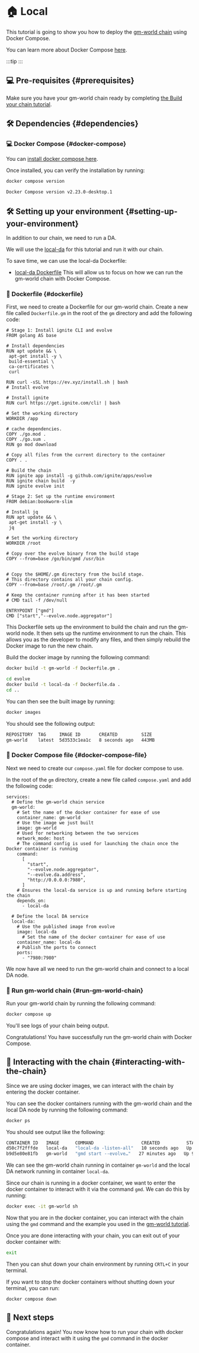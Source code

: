 # 🏠 Local

This tutorial is going to show you how to deploy the [gm-world chain](/docs/guides/gm-world.md) using Docker Compose.

You can learn more about Docker Compose [here](https://docs.docker.com/compose/).

<!-- markdownlint-disable MD033 -->
<script setup>
import Callout from '../../.vitepress/components/callout.vue'
import constants from '../../.vitepress/constants/constants.js'
</script>

:::tip
<Callout />
:::
<!-- markdownlint-enable MD033 -->

## 💻 Pre-requisites {#prerequisites}

Make sure you have your gm-world chain ready by completing [the Build your chain tutorial](/docs/guides/gm-world.md).

## 🛠️ Dependencies {#dependencies}

### 💻 Docker Compose {#docker-compose}

You can [install docker compose here](https://docs.docker.com/compose/install/).

Once installed, you can verify the installation by running:

```bash
docker compose version
```

```bash
Docker Compose version v2.23.0-desktop.1
```

## 🛠️ Setting up your environment {#setting-up-your-environment}

In addition to our chain, we need to run a DA.

We will use the [local-da](https://github.com/evstack/ev-node/tree/main/da/cmd/local-da) for this tutorial and run it with our chain.

To save time, we can use the local-da Dockerfile:

* [local-da Dockerfile](https://github.com/evstack/ev-node/blob/main/Dockerfile.da)
This will allow us to focus on how we can run the gm-world chain with Docker Compose.

### 🐳 Dockerfile {#dockerfile}

First, we need to create a Dockerfile for our gm-world chain. Create a new file called `Dockerfile.gm` in the root of the `gm` directory and add the following code:

```dockerfile-vue
# Stage 1: Install ignite CLI and evolve
FROM golang AS base

# Install dependencies
RUN apt update && \
 apt-get install -y \
 build-essential \
 ca-certificates \
 curl

RUN curl -sSL https://ev.xyz/install.sh | bash
# Install evolve

# Install ignite
RUN curl https://get.ignite.com/cli! | bash

# Set the working directory
WORKDIR /app

# cache dependencies.
COPY ./go.mod .
COPY ./go.sum .
RUN go mod download

# Copy all files from the current directory to the container
COPY . .

# Build the chain
RUN ignite app install -g github.com/ignite/apps/evolve
RUN ignite chain build  -y
RUN ignite evolve init

# Stage 2: Set up the runtime environment
FROM debian:bookworm-slim

# Install jq
RUN apt update && \
 apt-get install -y \
 jq

# Set the working directory
WORKDIR /root

# Copy over the evolve binary from the build stage
COPY --from=base /go/bin/gmd /usr/bin


# Copy the $HOME/.gm directory from the build stage.
# This directory contains all your chain config.
COPY --from=base /root/.gm /root/.gm

# Keep the container running after it has been started
# CMD tail -f /dev/null

ENTRYPOINT ["gmd"]
CMD ["start","--evolve.node.aggregator"]
```

This Dockerfile sets up the environment to build the chain and run the gm-world node. It then sets up the runtime environment to run the chain. This allows you as the developer to modify any files, and then simply rebuild the Docker image to run the new chain.

Build the docker image by running the following command:

```bash
docker build -t gm-world -f Dockerfile.gm .
```

```bash
cd evolve
docker build -t local-da -f Dockerfile.da .
cd ..
```

You can then see the built image by running:

```bash
docker images
```

You should see the following output:

```bash
REPOSITORY  TAG     IMAGE ID       CREATED         SIZE
gm-world    latest  5d3533c1ea1c   8 seconds ago   443MB
```

### 🐳 Docker Compose file {#docker-compose-file}

Next we need to create our `compose.yaml` file for docker compose to use.

In the root of the `gm` directory, create a new file called `compose.yaml` and add the following code:

```yml-vue
services:
  # Define the gm-world chain service
  gm-world:
    # Set the name of the docker container for ease of use
    container_name: gm-world
    # Use the image we just built
    image: gm-world
    # Used for networking between the two services
    network_mode: host
    # The command config is used for launching the chain once the Docker container is running
    command:
      [
        "start",
        "--evolve.node.aggregator",
        "--evolve.da.address",
        "http://0.0.0.0:7980",
      ]
    # Ensures the local-da service is up and running before starting the chain
    depends_on:
      - local-da

  # Define the local DA service
  local-da:
    # Use the published image from evolve
    image: local-da
      # Set the name of the docker container for ease of use
    container_name: local-da
    # Publish the ports to connect
    ports:
      - "7980:7980"

```

We now have all we need to run the gm-world chain and connect to a local DA node.

### 🚀 Run gm-world chain {#run-gm-world-chain}

Run your gm-world chain by running the following command:

```bash
docker compose up
```

You'll see logs of your chain being output.

Congratulations! You have successfully run the gm-world chain with Docker Compose.

## 🚀 Interacting with the chain {#interacting-with-the-chain}

Since we are using docker images, we can interact with the chain by entering the docker container.

You can see the docker containers running with the gm-world chain and the local DA node by running the following command:

```bash
docker ps
```

You should see output like the following:

```bash
CONTAINER ID   IMAGE      COMMAND                  CREATED          STATUS         PORTS                    NAMES
d50c7f2fffde   local-da   "local-da -listen-all"   10 seconds ago   Up 9 seconds   0.0.0.0:7980->7980/tcp   local-da
b9d5e80e81fb   gm-world   "gmd start --evolve…"   27 minutes ago   Up 9 seconds                            gm-world
```

We can see the gm-world chain running in container `gm-world` and the local DA network running in container `local-da`.

Since our chain is running in a docker container, we want to enter the docker container to interact with it via the command `gmd`. We can do this by running:

```bash
docker exec -it gm-world sh
```

Now that you are in the docker container, you can interact with the chain using the `gmd` command and the example you used in the [gm-world tutorial](/docs/guides/gm-world.md).

Once you are done interacting with your chain, you can exit out of your docker container with:

```bash
exit
```

Then you can shut down your chain environment by running `CRTL+C` in your terminal.

If you want to stop the docker containers without shutting down your terminal, you can run:

```bash
docker compose down
```

## 🎉 Next steps

Congratulations again! You now know how to run your chain with docker compose and interact with it using the `gmd` command in the docker container.
